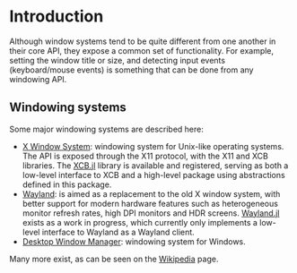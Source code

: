 # Introduction

Although window systems tend to be quite different from one another in their core API, they expose a common set of functionality. For example, setting the window title or size, and detecting input events (keyboard/mouse events) is something that can be done from any windowing API.

## Windowing systems

Some major windowing systems are described here:

- [X Window System](https://en.wikipedia.org/wiki/X_Window_System): windowing system for Unix-like operating systems. The API is exposed through the X11 protocol, with the X11 and XCB libraries. The [XCB.jl](https://github.com/JuliaGL/XCB.jl) library is available and registered, serving as both a low-level interface to XCB and a high-level package using abstractions defined in this package.
- [Wayland](https://en.wikipedia.org/wiki/Wayland_(display_server_protocol)): is aimed as a replacement to the old X window system, with better support for modern hardware features such as heterogeneous monitor refresh rates, high DPI monitors and HDR screens. [Wayland.jl](https://github.com/serenity4/Wayland.jl) exists as a work in progress, which currently only implements a low-level interface to Wayland as a Wayland client.
- [Desktop Window Manager](https://en.wikipedia.org/wiki/Desktop_Window_Manager): windowing system for Windows.

Many more exist, as can be seen on the [Wikipedia](https://en.wikipedia.org/wiki/Windowing_system) page.
